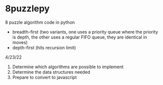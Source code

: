 # 8puzzlepy
8 puzzle algorithm code in python

* breadth-first (two variants, one uses a priority queue where the priority is depth, the other uses a regular FIFO queue, they are identical in moves)
* depth-first (hits recursion limit)

4/23/22
1. Determine which algorithms are possible to implement
2. Determine the data structures needed
3. Prepare to convert to javascript
